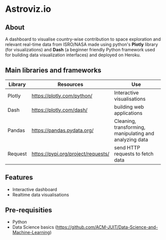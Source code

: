 # Astroviz.io

## About
A dashboard to visualise country-wise contribution to space exploration and relevant real-time data from ISRO/NASA made using python's **Plotly** library (for visualizations) and **Dash** (a beginner friendly Python framework used for building data visualization interfaces) and deployed on Heroku.

## Main libraries and frameworks
Library | Resources | Use
------------ | ------------- | -------------
Plotly | https://plotly.com/python/ | Interactive visualisations
Dash | https://plotly.com/dash/ | building web applications
Pandas | https://pandas.pydata.org/ | Cleaning, transforming, manipulating and analyzing data
Request | https://pypi.org/project/requests/ | send HTTP requests to fetch data

## Features
* Interactive dashboard
* Realtime data visualisations

## Pre-requisities 
* Python
* Data Science basics (https://github.com/ACM-JUIT/Data-Science-and-Machine-Learning)


